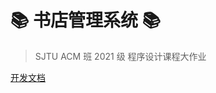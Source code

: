 # 📚 书店管理系统 📚

> SJTU ACM 班 2021 级 程序设计课程大作业



[开发文档](https://hub.fastgit.org/Jerx2y/Bookstore-Assignment-2021/blob/master/Document.md)



